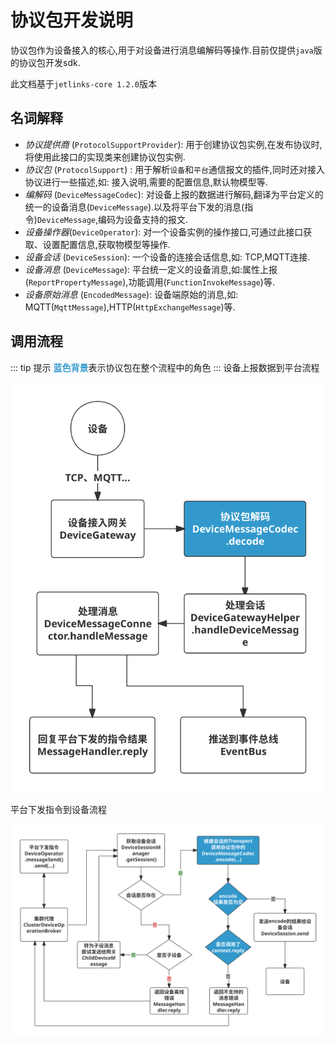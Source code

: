 # 协议包开发说明

协议包作为设备接入的核心,用于对设备进行消息编解码等操作.目前仅提供`java`版的协议包开发sdk.

此文档基于`jetlinks-core 1.2.0`版本

## 名词解释

+ *协议提供商* (`ProtocolSupportProvider`): 用于创建协议包实例,在发布协议时,将使用此接口的实现类来创建协议包实例.
+ *协议包* (`ProtocolSupport`) : 用于解析`设备`和`平台`通信报文的插件,同时还对接入协议进行一些描述,如: 接入说明,需要的配置信息,默认物模型等.
+ *编解码* (`DeviceMessageCodec`): 对设备上报的数据进行解码,翻译为平台定义的统一的设备消息(`DeviceMessage`).以及将平台下发的消息(指令)`DeviceMessage`,编码为设备支持的报文.
+ *设备操作器*(`DeviceOperator`): 对一个设备实例的操作接口,可通过此接口获取、设置配置信息,获取物模型等操作.
+ *设备会话* (`DeviceSession`): 一个设备的连接会话信息,如: TCP,MQTT连接.
+ *设备消息* (`DeviceMessage`): 平台统一定义的设备消息,如:属性上报(`ReportPropertyMessage`),功能调用(`FunctionInvokeMessage`)等.
+ *设备原始消息* (`EncodedMessage`): 设备端原始的消息,如: MQTT(`MqttMessage`),HTTP(`HttpExchangeMessage`)等.
  

## 调用流程

::: tip 提示
<b style='color:#3399cc'>蓝色背景</b>表示协议包在整个流程中的角色
:::
设备上报数据到平台流程

![设备上报数据流程](./decode-flow.svg)


平台下发指令到设备流程

![设备下发数据流程](./encode-flow.svg)

